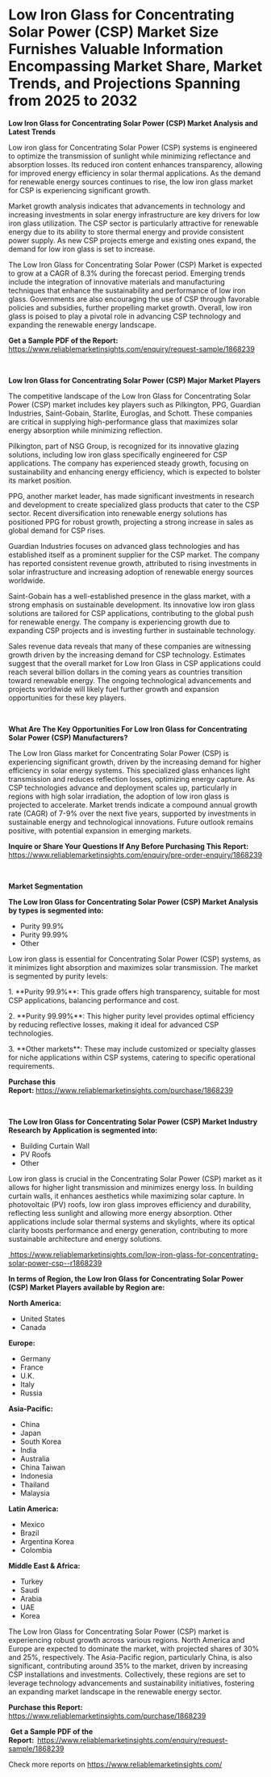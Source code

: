 <p><h1>Low Iron Glass for Concentrating Solar Power (CSP) Market Size Furnishes Valuable Information Encompassing Market Share, Market Trends, and Projections Spanning from 2025 to 2032</h1></p><p><strong>Low Iron Glass for Concentrating Solar Power (CSP) Market Analysis and Latest Trends</strong></p>
<p><p>Low iron glass for Concentrating Solar Power (CSP) systems is engineered to optimize the transmission of sunlight while minimizing reflectance and absorption losses. Its reduced iron content enhances transparency, allowing for improved energy efficiency in solar thermal applications. As the demand for renewable energy sources continues to rise, the low iron glass market for CSP is experiencing significant growth.</p><p>Market growth analysis indicates that advancements in technology and increasing investments in solar energy infrastructure are key drivers for low iron glass utilization. The CSP sector is particularly attractive for renewable energy due to its ability to store thermal energy and provide consistent power supply. As new CSP projects emerge and existing ones expand, the demand for low iron glass is set to increase.</p><p>The Low Iron Glass for Concentrating Solar Power (CSP) Market is expected to grow at a CAGR of 8.3% during the forecast period. Emerging trends include the integration of innovative materials and manufacturing techniques that enhance the sustainability and performance of low iron glass. Governments are also encouraging the use of CSP through favorable policies and subsidies, further propelling market growth. Overall, low iron glass is poised to play a pivotal role in advancing CSP technology and expanding the renewable energy landscape.</p></p>
<p><strong>Get a Sample PDF of the Report:&nbsp;</strong> <a href="https://www.reliablemarketinsights.com/enquiry/request-sample/1868239?utm_campaign=2669&utm_medium=2&utm_source=Github&utm_content=ia&utm_term=03042025&utm_id=low-iron-glass-for-concentrating-solar-power-csp">https://www.reliablemarketinsights.com/enquiry/request-sample/1868239</a></p>
<p>&nbsp;</p>
<p><strong>Low Iron Glass for Concentrating Solar Power (CSP) Major Market Players</strong></p>
<p><p>The competitive landscape of the Low Iron Glass for Concentrating Solar Power (CSP) market includes key players such as Pilkington, PPG, Guardian Industries, Saint-Gobain, Starlite, Euroglas, and Schott. These companies are critical in supplying high-performance glass that maximizes solar energy absorption while minimizing reflection.</p><p>Pilkington, part of NSG Group, is recognized for its innovative glazing solutions, including low iron glass specifically engineered for CSP applications. The company has experienced steady growth, focusing on sustainability and enhancing energy efficiency, which is expected to bolster its market position.</p><p>PPG, another market leader, has made significant investments in research and development to create specialized glass products that cater to the CSP sector. Recent diversification into renewable energy solutions has positioned PPG for robust growth, projecting a strong increase in sales as global demand for CSP rises.</p><p>Guardian Industries focuses on advanced glass technologies and has established itself as a prominent supplier for the CSP market. The company has reported consistent revenue growth, attributed to rising investments in solar infrastructure and increasing adoption of renewable energy sources worldwide.</p><p>Saint-Gobain has a well-established presence in the glass market, with a strong emphasis on sustainable development. Its innovative low iron glass solutions are tailored for CSP applications, contributing to the global push for renewable energy. The company is experiencing growth due to expanding CSP projects and is investing further in sustainable technology.</p><p>Sales revenue data reveals that many of these companies are witnessing growth driven by the increasing demand for CSP technology. Estimates suggest that the overall market for Low Iron Glass in CSP applications could reach several billion dollars in the coming years as countries transition toward renewable energy. The ongoing technological advancements and projects worldwide will likely fuel further growth and expansion opportunities for these key players.</p></p>
<p>&nbsp;</p>
<p><strong>What Are The Key Opportunities For Low Iron Glass for Concentrating Solar Power (CSP) Manufacturers?</strong></p>
<p><p>The Low Iron Glass market for Concentrating Solar Power (CSP) is experiencing significant growth, driven by the increasing demand for higher efficiency in solar energy systems. This specialized glass enhances light transmission and reduces reflection losses, optimizing energy capture. As CSP technologies advance and deployment scales up, particularly in regions with high solar irradiation, the adoption of low iron glass is projected to accelerate. Market trends indicate a compound annual growth rate (CAGR) of 7-9% over the next five years, supported by investments in sustainable energy and technological innovations. Future outlook remains positive, with potential expansion in emerging markets.</p></p>
<p><strong>Inquire or Share Your Questions If Any Before Purchasing This Report:</strong> <a href="https://www.reliablemarketinsights.com/enquiry/pre-order-enquiry/1868239?utm_campaign=2669&utm_medium=2&utm_source=Github&utm_content=ia&utm_term=03042025&utm_id=low-iron-glass-for-concentrating-solar-power-csp">https://www.reliablemarketinsights.com/enquiry/pre-order-enquiry/1868239</a></p>
<p>&nbsp;</p>
<p><strong>Market Segmentation</strong></p>
<p><strong>The Low Iron Glass for Concentrating Solar Power (CSP) Market Analysis by types is segmented into:</strong></p>
<p><ul><li>Purity 99.9%</li><li>Purity 99.99%</li><li>Other</li></ul></p>
<p><p>Low iron glass is essential for Concentrating Solar Power (CSP) systems, as it minimizes light absorption and maximizes solar transmission. The market is segmented by purity levels: </p><p>1. **Purity 99.9%**: This grade offers high transparency, suitable for most CSP applications, balancing performance and cost. </p><p>2. **Purity 99.99%**: This higher purity level provides optimal efficiency by reducing reflective losses, making it ideal for advanced CSP technologies. </p><p>3. **Other markets**: These may include customized or specialty glasses for niche applications within CSP systems, catering to specific operational requirements.</p></p>
<p><strong>Purchase this Report:&nbsp;</strong><a href="https://www.reliablemarketinsights.com/purchase/1868239?utm_campaign=2669&utm_medium=2&utm_source=Github&utm_content=ia&utm_term=03042025&utm_id=low-iron-glass-for-concentrating-solar-power-csp">https://www.reliablemarketinsights.com/purchase/1868239</a></p>
<p>&nbsp;</p>
<p><strong>The Low Iron Glass for Concentrating Solar Power (CSP) Market Industry Research by Application is segmented into:</strong></p>
<p><ul><li>Building Curtain Wall</li><li>PV Roofs</li><li>Other</li></ul></p>
<p><p>Low iron glass is crucial in the Concentrating Solar Power (CSP) market as it allows for higher light transmission and minimizes energy loss. In building curtain walls, it enhances aesthetics while maximizing solar capture. In photovoltaic (PV) roofs, low iron glass improves efficiency and durability, reflecting less sunlight and allowing more energy absorption. Other applications include solar thermal systems and skylights, where its optical clarity boosts performance and energy generation, contributing to more sustainable architecture and energy solutions.</p></p>
<p><a href="https://www.reliablemarketinsights.com/low-iron-glass-for-concentrating-solar-power-csp--r1868239?utm_campaign=2669&utm_medium=2&utm_source=Github&utm_content=ia&utm_term=03042025&utm_id=low-iron-glass-for-concentrating-solar-power-csp">&nbsp;https://www.reliablemarketinsights.com/low-iron-glass-for-concentrating-solar-power-csp--r1868239</a></p>
<p><strong>In terms of Region, the Low Iron Glass for Concentrating Solar Power (CSP) Market Players available by Region are:</strong></p>
<p>
    <p> <strong> North America: </strong>
        <ul>
            <li>United States</li>
            <li>Canada</li>
        </ul>
        </p> 
    <p> <strong> Europe: </strong>
        <ul>
            <li>Germany</li>
            <li>France</li>
            <li>U.K.</li>
            <li>Italy</li>
            <li>Russia</li>
        </ul>
        </p> 
    <p> <strong> Asia-Pacific: </strong>
        <ul>
            <li>China</li>
            <li>Japan</li>
            <li>South Korea</li>
            <li>India</li>
            <li>Australia</li>
            <li>China Taiwan</li>
            <li>Indonesia</li>
            <li>Thailand</li>
            <li>Malaysia</li>
        </ul>
        </p> 
    <p> <strong> Latin America: </strong>
        <ul>
            <li>Mexico</li>
            <li>Brazil</li>
            <li>Argentina Korea</li>
            <li>Colombia</li>
        </ul>
        </p> 
    <p> <strong> Middle East & Africa: </strong>
        <ul>
            <li>Turkey</li>
            <li>Saudi</li>
            <li>Arabia</li>
            <li>UAE</li>
            <li>Korea</li>
        </ul>
    </p>
    </p>
<p><p>The Low Iron Glass for Concentrating Solar Power (CSP) market is experiencing robust growth across various regions. North America and Europe are expected to dominate the market, with projected shares of 30% and 25%, respectively. The Asia-Pacific region, particularly China, is also significant, contributing around 35% to the market, driven by increasing CSP installations and investments. Collectively, these regions are set to leverage technology advancements and sustainability initiatives, fostering an expanding market landscape in the renewable energy sector.</p></p>
<p><strong>Purchase this Report: </strong><a href="https://www.reliablemarketinsights.com/purchase/1868239?utm_campaign=2669&utm_medium=2&utm_source=Github&utm_content=ia&utm_term=03042025&utm_id=low-iron-glass-for-concentrating-solar-power-csp">https://www.reliablemarketinsights.com/purchase/1868239</a></p>
<p>&nbsp;<strong>Get a Sample PDF of the Report:&nbsp;&nbsp;</strong><a href="https://www.reliablemarketinsights.com/enquiry/request-sample/1868239?utm_campaign=2669&utm_medium=2&utm_source=Github&utm_content=ia&utm_term=03042025&utm_id=low-iron-glass-for-concentrating-solar-power-csp">https://www.reliablemarketinsights.com/enquiry/request-sample/1868239</a></p>
<p><strong></strong></p>
<p>Check more reports on <a href="https://www.reliablemarketinsights.com/?utm_campaign=2669&utm_medium=2&utm_source=Github&utm_content=ia&utm_term=03042025&utm_id=low-iron-glass-for-concentrating-solar-power-csp">https://www.reliablemarketinsights.com/</a></p>